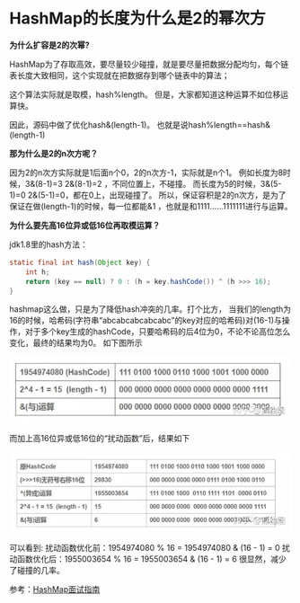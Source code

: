 # HashMap的长度为什么是2的幂次方

**为什么扩容是2的次幂?**

HashMap为了存取高效，要尽量较少碰撞，就是要尽量把数据分配均匀，每个链表长度大致相同，这个实现就在把数据存到哪个链表中的算法；

这个算法实际就是取模，hash%length。 但是，大家都知道这种运算不如位移运算快。

因此，源码中做了优化hash&(length-1)。 也就是说hash%length==hash&(length-1)

**那为什么是2的n次方呢？**

因为2的n次方实际就是1后面n个0，2的n次方-1，实际就是n个1。 例如长度为8时候，3&(8-1)=3 2&(8-1)=2 ，不同位置上，不碰撞。 而长度为5的时候，3&(5-1)=0 2&(5-1)=0，都在0上，出现碰撞了。 所以，保证容积是2的n次方，是为了保证在做(length-1)的时候，每一位都能&1 ，也就是和1111……1111111进行与运算。

**为什么要先高16位异或低16位再取模运算？**

jdk1.8里的hash方法：

```java
static final int hash(Object key) {
    int h;
    return (key == null) ? 0 : (h = key.hashCode()) ^ (h >>> 16);
}
```

hashmap这么做，只是为了降低hash冲突的几率。打个比方， 当我们的length为16的时候，哈希码(字符串“abcabcabcabcabc”的key对应的哈希码)对(16-1)与操作，对于多个key生成的hashCode，只要哈希码的后4位为0，不论不论高位怎么变化，最终的结果均为0。 如下图所示

![hashmap-2](./figure/hashmap-2.jpg)

而加上高16位异或低16位的“扰动函数”后，结果如下

![hashmap-3](./figure/hashmap-3.jpg)

可以看到: 扰动函数优化前：1954974080 % 16 = 1954974080 & (16 - 1) = 0 扰动函数优化后：1955003654 % 16 = 1955003654 & (16 - 1) = 6 很显然，减少了碰撞的几率。



参考：[HashMap面试指南](https://zhuanlan.zhihu.com/p/76735726) 
